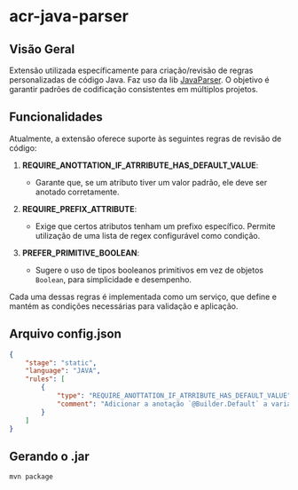 # acr-java-parser

## Visão Geral

Extensão utilizada específicamente para criação/revisão de regras personalizadas de código Java. Faz uso da lib [JavaParser](https://github.com/javaparser). O
objetivo é garantir padrões de codificação consistentes em múltiplos projetos.

## Funcionalidades

Atualmente, a extensão oferece suporte às seguintes regras de revisão de código:

1. **REQUIRE_ANOTTATION_IF_ATRRIBUTE_HAS_DEFAULT_VALUE**:
    - Garante que, se um atributo tiver um valor padrão, ele deve ser anotado corretamente.

2. **REQUIRE_PREFIX_ATTRIBUTE**:
    - Exige que certos atributos tenham um prefixo específico. Permite utilização de uma lista de regex configurável como condição.

3. **PREFER_PRIMITIVE_BOOLEAN**:
    - Sugere o uso de tipos booleanos primitivos em vez de objetos `Boolean`, para simplicidade e desempenho.

Cada uma dessas regras é implementada como um serviço, que define e mantém as condições necessárias para validação e aplicação.


## Arquivo config.json

```json
{
    "stage": "static",
    "language": "JAVA",
    "rules": [
        {
            "type": "REQUIRE_ANOTTATION_IF_ATRRIBUTE_HAS_DEFAULT_VALUE",
            "comment": "Adicionar a anotação `@Builder.Default` a variável `#{VARIAVEL_NAME}`<br>Arquivo: #{FILE_NAME}<br>Linha: #{LINE_NUMBER}"
        }
    ]
}
```

## Gerando o .jar

```
mvn package
```